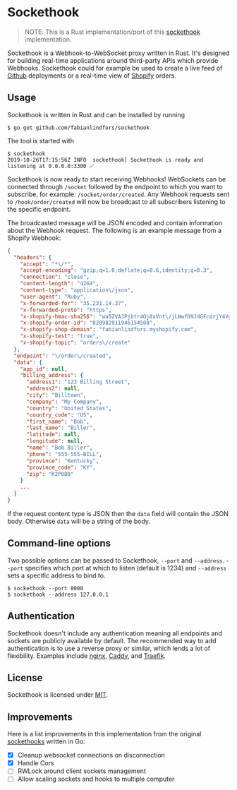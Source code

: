 # Sockethook

> NOTE: This is a Rust implementation/port of this [sockethook](https://github.com/fabianlindfors/sockethook) implementation.

Sockethook is a Webhook-to-WebSocket proxy written in Rust. It's designed for building real-time applications around third-party APIs which provide Webhooks. Sockethook could for example be used to create a live feed of [Github](https://developer.github.com/webhooks/) deployments or a real-time view of [Shopify](https://help.shopify.com/api/reference/events/webhook) orders.

## Usage

Sockethook is written in Rust and can be installed by running

`$ go get github.com/fabianlindfors/sockethook`

The tool is started with

```
$ sockethook
2019-10-26T17:15:56Z INFO  sockethook] Sockethook is ready and listening at 0.0.0.0:3300 ✅
```

Sockethook is now ready to start receiving Webhooks! WebSockets can be connected through `/socket` followed by the endpoint to which you want to subscribe, for example: `/socket/order/created`. Any Webhook requests sent to `/hook/order/created` will now be broadcast to all subscribers listening to the specific endpoint.

The broadcasted message will be JSON encoded and contain information about the Webhook request. The following is an example message from a Shopify Webhook:

```json
{
  "headers": {
    "accept": "*\/*",
    "accept-encoding": "gzip;q=1.0,deflate;q=0.6,identity;q=0.3",
    "connection": "close",
    "content-length": "4264",
    "content-type": "application\/json",
    "user-agent": "Ruby",
    "x-forwarded-for": "35.231.14.37",
    "x-forwarded-proto": "https",
    "x-shopify-hmac-sha256": "wa5ZVAJPjbtr4Oj8xVnt\/jLWwfD9JdGFcdrjY4VgORQ=",
    "x-shopify-order-id": "820982911946154508",
    "x-shopify-shop-domain": "fabianlindfors.myshopify.com",
    "x-shopify-test": "true",
    "x-shopify-topic": "orders\/create"
  },
  "endpoint": "\/order\/created",
  "data": {
    "app_id": null,
    "billing_address": {
      "address1": "123 Billing Street",
      "address2": null,
      "city": "Billtown",
      "company": "My Company",
      "country": "United States",
      "country_code": "US",
      "first_name": "Bob",
      "last_name": "Biller",
      "latitude": null,
      "longitude": null,
      "name": "Bob Biller",
      "phone": "555-555-BILL",
      "province": "Kentucky",
      "province_code": "KY",
      "zip": "K2P0B0"
    }
    ...
  }
}
```

If the request content type is JSON then the `data` field will contain the JSON body. Otherwise `data` will be a string of the body.

## Command-line options

Two possible options can be passed to Sockethook, `--port` and `--address`. `--port` specifies which port at which to listen (default is 1234) and `--address` sets a specific address to bind to.

```
$ sockethook --port 8000
$ sockethook --address 127.0.0.1
```

## Authentication

Sockethook doesn't include any authentication meaning all endpoints and sockets are publicly available by default. The recommended way to add authentication is to use a reverse proxy or similar, which lends a lot of flexibility. Examples include [nginx](https://www.nginx.com), [Caddy](https://caddyserver.com), and [Traefik](https://traefik.io).

## License

Sockethook is licensed under [MIT](https://github.com/perfectmak/sockethook-rust/blob/master/LICENSE).


## Improvements
Here is a list improvements in this implementation from the original [sockethooks](https://github.com/fabianlindfors/sockethook) written in Go:

- [x] Cleanup websocket connections on disconnection
- [x] Handle Cors
- [ ] RWLock around client sockets management
- [ ] Allow scaling sockets and hooks to multiple computer